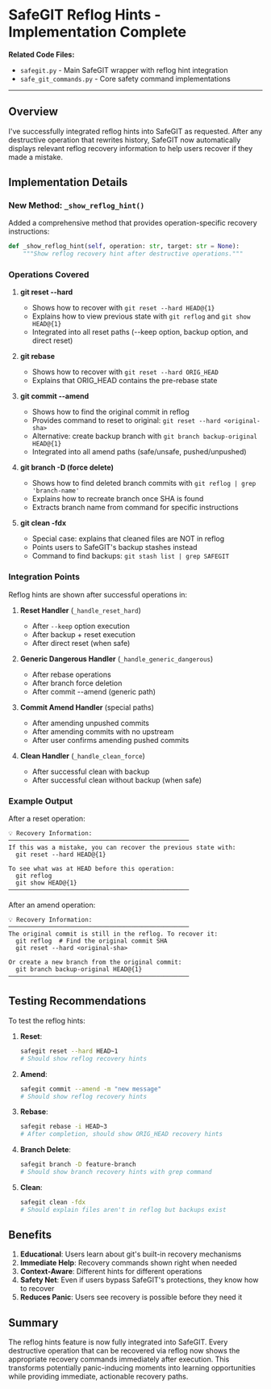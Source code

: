 <!--
This Source Code Form is subject to the terms of the Mozilla Public
License, v. 2.0. If a copy of the MPL was not distributed with this
file, You can obtain one at https://mozilla.org/MPL/2.0/.

SafeGIT Reflog Hints - Implementation Complete

Author: Vaibhav-api-code
Co-Author: Claude Code (https://claude.ai/code)
Created: 2025-07-22
Updated: 2025-07-22
License: Mozilla Public License 2.0 (MPL-2.0)
-->

# SafeGIT Reflog Hints - Implementation Complete

**Related Code Files:**
- `safegit.py` - Main SafeGIT wrapper with reflog hint integration
- `safe_git_commands.py` - Core safety command implementations

---

## Overview

I've successfully integrated reflog hints into SafeGIT as requested. After any destructive operation that rewrites history, SafeGIT now automatically displays relevant reflog recovery information to help users recover if they made a mistake.

## Implementation Details

### New Method: `_show_reflog_hint()`

Added a comprehensive method that provides operation-specific recovery instructions:

```python
def _show_reflog_hint(self, operation: str, target: str = None):
    """Show reflog recovery hint after destructive operations."""
```

### Operations Covered

1. **git reset --hard**
   - Shows how to recover with `git reset --hard HEAD@{1}`
   - Explains how to view previous state with `git reflog` and `git show HEAD@{1}`
   - Integrated into all reset paths (--keep option, backup option, and direct reset)

2. **git rebase**
   - Shows how to recover with `git reset --hard ORIG_HEAD`
   - Explains that ORIG_HEAD contains the pre-rebase state

3. **git commit --amend**
   - Shows how to find the original commit in reflog
   - Provides command to reset to original: `git reset --hard <original-sha>`
   - Alternative: create backup branch with `git branch backup-original HEAD@{1}`
   - Integrated into all amend paths (safe/unsafe, pushed/unpushed)

4. **git branch -D (force delete)**
   - Shows how to find deleted branch commits with `git reflog | grep 'branch-name'`
   - Explains how to recreate branch once SHA is found
   - Extracts branch name from command for specific instructions

5. **git clean -fdx**
   - Special case: explains that cleaned files are NOT in reflog
   - Points users to SafeGIT's backup stashes instead
   - Command to find backups: `git stash list | grep SAFEGIT`

### Integration Points

Reflog hints are shown after successful operations in:

1. **Reset Handler** (`_handle_reset_hard`)
   - After `--keep` option execution
   - After backup + reset execution  
   - After direct reset (when safe)

2. **Generic Dangerous Handler** (`_handle_generic_dangerous`)
   - After rebase operations
   - After branch force deletion
   - After commit --amend (generic path)

3. **Commit Amend Handler** (special paths)
   - After amending unpushed commits
   - After amending commits with no upstream
   - After user confirms amending pushed commits

4. **Clean Handler** (`_handle_clean_force`)
   - After successful clean with backup
   - After successful clean without backup (when safe)

### Example Output

After a reset operation:
```
💡 Recovery Information:
──────────────────────────────────────────────────
If this was a mistake, you can recover the previous state with:
  git reset --hard HEAD@{1}

To see what was at HEAD before this operation:
  git reflog
  git show HEAD@{1}
──────────────────────────────────────────────────
```

After an amend operation:
```
💡 Recovery Information:
──────────────────────────────────────────────────
The original commit is still in the reflog. To recover it:
  git reflog  # Find the original commit SHA
  git reset --hard <original-sha>

Or create a new branch from the original commit:
  git branch backup-original HEAD@{1}
──────────────────────────────────────────────────
```

## Testing Recommendations

To test the reflog hints:

1. **Reset**: 
   ```bash
   safegit reset --hard HEAD~1
   # Should show reflog recovery hints
   ```

2. **Amend**:
   ```bash
   safegit commit --amend -m "new message"
   # Should show reflog recovery hints
   ```

3. **Rebase**:
   ```bash
   safegit rebase -i HEAD~3
   # After completion, should show ORIG_HEAD recovery hints
   ```

4. **Branch Delete**:
   ```bash
   safegit branch -D feature-branch
   # Should show branch recovery hints with grep command
   ```

5. **Clean**:
   ```bash
   safegit clean -fdx
   # Should explain files aren't in reflog but backups exist
   ```

## Benefits

1. **Educational**: Users learn about git's built-in recovery mechanisms
2. **Immediate Help**: Recovery commands shown right when needed
3. **Context-Aware**: Different hints for different operations
4. **Safety Net**: Even if users bypass SafeGIT's protections, they know how to recover
5. **Reduces Panic**: Users see recovery is possible before they need it

## Summary

The reflog hints feature is now fully integrated into SafeGIT. Every destructive operation that can be recovered via reflog now shows the appropriate recovery commands immediately after execution. This transforms potentially panic-inducing moments into learning opportunities while providing immediate, actionable recovery paths.